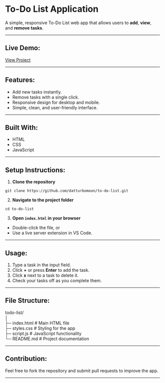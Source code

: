 # To-Do List Application
A simple, responsive To-Do List web app that allows users to **add**, **view**, and **remove tasks**.

---

## Live Demo:
[View Project](https://datturbomoon/github.io/to-do-list)

---

## Features:
* Add new tasks instantly.
* Remove tasks with a single click.
* Responsive design for desktop and mobile.
* Simple, clean, and user-friendly interface.

---

## Built With:
* HTML
* CSS
* JavaScript

---

## Setup Instructions:
1. **Clone the repository**

```
git clone https://github.com/datturbomoon/to-do-list.git
```

2. **Navigate to the project folder**

```
cd to-do-list
```

3. **Open `index.html` in your browser**
* Double-click the file, or
* Use a live server extension in VS Code.

---

## Usage:

1. Type a task in the input field.
2. Click **+** or press **Enter** to add the task.
3. Click **x** next to a task to delete it.
4. Check your tasks off as you complete them.

---

## File Structure:
todo-list/  
│  
├─ index.html       # Main HTML file  
├─ styles.css       # Styling for the app  
├─ script.js        # JavaScript functionality  
└─ README.md        # Project documentation  

---

## Contribution:
Feel free to fork the repository and submit pull requests to improve the app.

---
